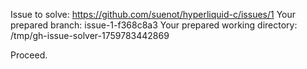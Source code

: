 Issue to solve: https://github.com/suenot/hyperliquid-c/issues/1
Your prepared branch: issue-1-f368c8a3
Your prepared working directory: /tmp/gh-issue-solver-1759783442869

Proceed.